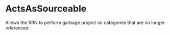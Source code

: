 ActsAsSourceable
================

Allows the RRN to perform garbage project on categories that are no longer referenced.
